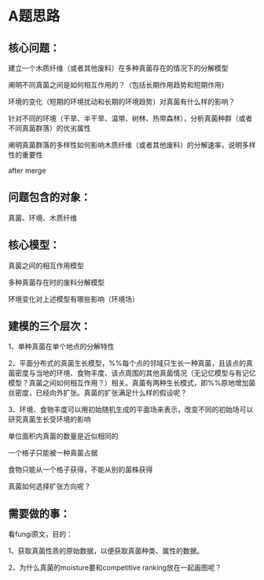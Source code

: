 # A题思路

  

## 核心问题：

建立一个木质纤维（或者其他废料）在多种真菌存在的情况下的分解模型

 阐明不同真菌之间是如何相互作用的？（包括长期作用趋势和短期作用）

 环境的变化（短期的环境扰动和长期的环境趋势）对真菌有什么样的影响？

 针对不同的环境（干旱、半干旱、温带、树林、热带森林），分析真菌种群（或者不同真菌群落）的优劣属性

 阐明真菌群落的多样性如何影响木质纤维（或者其他废料）的分解速率，说明多样性的重要性

after merge

##  问题包含的对象：

真菌、环境、木质纤维

 

 ## 核心模型：

真菌之间的相互作用模型

 多种真菌存在时的废料分解模型

 环境变化对上述模型有哪些影响（环境场）

 

 

##  建模的三个层次：

1、单种真菌在单个地点的分解特性

2、平面分布式的真菌生长模型，%%每个点的邻域只生长一种真菌，且该点的真菌密度与当地的环境、食物丰度、该点周围的其他真菌情况（无记忆模型与有记忆模型？真菌之间如何相互作用？）相关。真菌有两种生长模式，即%%原地增加菌丝密度，已经向外扩张。真菌的扩张满足什么样的假设呢？

3、环境、食物丰度可以用初始随机生成的平面场来表示，改变不同的初始场可以研究真菌生长受环境的影响

 

 

单位面积内真菌的数量是近似相同的

一个格子只能被一种真菌占据

食物只能从一个格子获得，不能从别的菌株获得

真菌如何选择扩张方向呢？

 

 

## 需要做的事：

看fungi原文，目的：

1、获取真菌性质的原始数据，以便获取真菌种类、属性的数据。

2、为什么真菌的moisture要和competitive ranking放在一起画图呢？